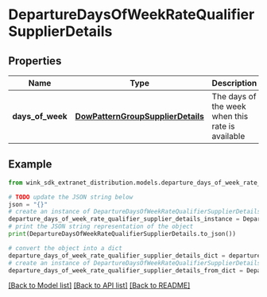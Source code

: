 # DepartureDaysOfWeekRateQualifierSupplierDetails


## Properties

Name | Type | Description | Notes
------------ | ------------- | ------------- | -------------
**days_of_week** | [**DowPatternGroupSupplierDetails**](DowPatternGroupSupplierDetails.md) | The days of the week when this rate is available | 

## Example

```python
from wink_sdk_extranet_distribution.models.departure_days_of_week_rate_qualifier_supplier_details import DepartureDaysOfWeekRateQualifierSupplierDetails

# TODO update the JSON string below
json = "{}"
# create an instance of DepartureDaysOfWeekRateQualifierSupplierDetails from a JSON string
departure_days_of_week_rate_qualifier_supplier_details_instance = DepartureDaysOfWeekRateQualifierSupplierDetails.from_json(json)
# print the JSON string representation of the object
print(DepartureDaysOfWeekRateQualifierSupplierDetails.to_json())

# convert the object into a dict
departure_days_of_week_rate_qualifier_supplier_details_dict = departure_days_of_week_rate_qualifier_supplier_details_instance.to_dict()
# create an instance of DepartureDaysOfWeekRateQualifierSupplierDetails from a dict
departure_days_of_week_rate_qualifier_supplier_details_from_dict = DepartureDaysOfWeekRateQualifierSupplierDetails.from_dict(departure_days_of_week_rate_qualifier_supplier_details_dict)
```
[[Back to Model list]](../README.md#documentation-for-models) [[Back to API list]](../README.md#documentation-for-api-endpoints) [[Back to README]](../README.md)


